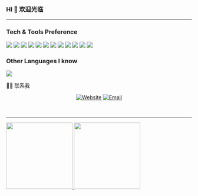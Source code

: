 ### Hi 👋 欢迎光临

---


### Tech & Tools Preference

<img src = "https://img.shields.io/badge/-HTML5-E34F26?style=flat&logo=html5&logoColor=white"> <img src = "https://img.shields.io/badge/-CSS3-1572B6?style=flat&logo=css3&logoColor=white">
<img src="https://img.shields.io/badge/-Bootstrap-563D7C?style=flat&logo=bootstrap&logoColor=white">
<img src="https://img.shields.io/badge/-JavaScript-eed718?style=flat&logo=javascript&logoColor=ffffff">
<img src="https://img.shields.io/badge/-vue-green?style=flat&logo=javascript&logoColor=00c8ff">
<img src="https://img.shields.io/badge/-MongoDB-4DB33D?style=flat&logo=mongodb&logoColor=FFFFFF">
<img src="https://img.shields.io/badge/-PostgreSQL-F29111?style=flat&logo=postgresql&logoColor=FFFFFF">
<img src="https://img.shields.io/badge/-Express.js-787878?style=flat">
<img src="https://img.shields.io/badge/-Node.js-3C873A?style=flat&logo=Node.js&logoColor=white">
<img src="http://img.shields.io/badge/-Git-F1502F?style=flat&logo=git&logoColor=FFFFFF">
<img src="http://img.shields.io/badge/-Github-000000?style=flat&logo=github&logoColor=FFFFFF">
<img src="http://img.shields.io/badge/-VS%20Code-007ACC?style=flat&logo=visual%20studio%20code&logoColor=white">

### Other Languages I know
<img src="https://img.shields.io/badge/-Python-black?style=flat&logo=python&logoColor=white"> 

🤝🏻  联系我
<p align="center">
<a href="https://www.aigisss.com/"><img alt="Website" src="https://img.shields.io/badge/Website-https://www.aigisss.com-blue?style=flat-square&logo=google-chrome"></a>
<a href="673598118@qq.com"><img alt="Email" src="https://img.shields.io/badge/Email-673598118@qq-blue?style=flat-square&logo=gmail"></a>
</p>

<br/>


---


<a href="https://github.com/cenergy">
  <img height="180em" src="https://github-readme-stats.vercel.app/api?username=cenergy&theme=buefy&show_icons=true" />
  <img height="180em" src="https://github-readme-stats.vercel.app/api/top-langs/?username=cenergy&theme=buefy&layout=compact" />
</a>

